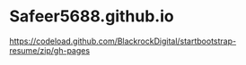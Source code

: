 # Safeer5688.github.io
https://codeload.github.com/BlackrockDigital/startbootstrap-resume/zip/gh-pages



